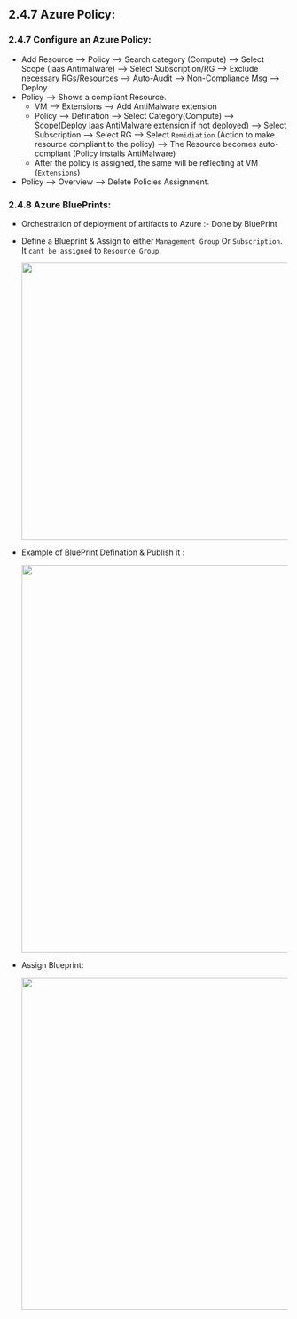 ## 2.4.7 Azure Policy:

### 2.4.7 Configure an Azure Policy:

* Add Resource --> Policy --> Search category (Compute) --> Select Scope (Iaas Antimalware) --> Select Subscription/RG --> Exclude necessary RGs/Resources --> Auto-Audit --> Non-Compliance Msg --> Deploy
* Policy --> Shows a compliant Resource.
  * VM --> Extensions --> Add AntiMalware extension
  * Policy --> Defination --> Select Category(Compute) --> Scope(Deploy Iaas AntiMalware extension if not deployed) --> Select Subscription --> Select RG --> Select `Remidiation` (Action to make resource compliant to the policy) --> The Resource becomes auto-compliant (Policy installs AntiMalware)
  * After the policy is assigned, the same will be reflecting at VM (`Extensions`)
* Policy --> Overview --> Delete Policies Assignment.


### 2.4.8 Azure BluePrints:

* Orchestration of deployment of artifacts to Azure :- Done by BluePrint
* Define a Blueprint & Assign to either `Management Group` Or `Subscription`. It `cant be assigned` to `Resource Group`.

  <img src="https://user-images.githubusercontent.com/24938159/120071167-a1b70980-c0ab-11eb-9757-b9ca8d70a419.png" width="500">

* Example of BluePrint Defination & Publish it :

  <img src="https://user-images.githubusercontent.com/24938159/123470098-8dfeb480-d611-11eb-83fd-e4d665e1ef32.png" width="700">

* Assign Blueprint:

  <img src="https://user-images.githubusercontent.com/24938159/123470446-0cf3ed00-d612-11eb-997d-266e60e77c3b.png" width="600">
